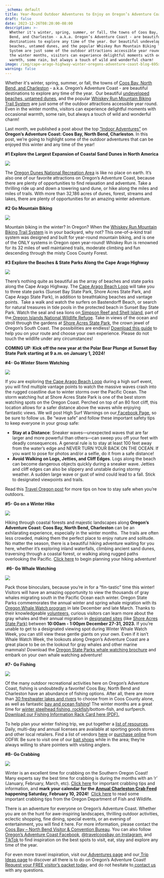 ```yaml
---
_schema: default
title: Year-Round Outdoor Adventures to Enjoy on Oregon’s Adventure Coast
draft: false
date: 2023-12-26T08:20:00-08:00
description: >-
  Whether it's winter, spring, summer, or fall, the towns of Coos Bay, North
  Bend, and Charleston - a.k.a. Oregon’s Adventure Coast - are beautiful
  destinations to explore any time of the year. Our beautiful undeveloped
  beaches, untamed dunes, and the popular Whiskey Run Mountain Biking Trail
  System are just some of the outdoor attractions accessible year round. Even in
  the winter months, visitors can experience delightful moments with occasional
  warmth, some rain, but always a touch of wild and wonderful charm!
image: /img/cape-arago-highway-winter-oregons-adventure-coast-blog-695x322-jpg.jpg
warning: false
---
```

Whether it's winter, spring, summer, or fall, the towns of [<u>Coos Bay, North Bend, and Charleston</u>](https://www.oregonsadventurecoast.com/our-area/?utm_source=adventure-december-2021&amp;utm_medium=mailchimp&amp;utm_campaign=holiday-25) - a.k.a. Oregon’s Adventure Coast - are beautiful destinations to explore any time of the year.&nbsp; Our beautiful [<u>undeveloped beaches, </u>](https://www.oregonsadventurecoast.com/undeveloped-beaches)[<u>untamed dunes</u>](https://www.oregonsadventurecoast.com/untamed-dunes), and the popular [<u>Whiskey Run Mountain Biking Trail System</u>](https://www.oregonsadventurecoast.com/blog/adventure-spotlight-whiskey-run-mountain-bike-trails-on-oregon-s-south-coast/) are just some of the outdoor attractions accessible year round. Even in the winter months, visitors can experience delightful moments with occasional warmth, some rain, but always a touch of wild and wonderful charm!&nbsp;

Last month, we published a post about the top [<u>“Indoor Adventures”</u>](https://www.oregonsadventurecoast.com/blog/how-to-explore-the-great-indoors-on-oregon-s-adventure-this-winter/) on **Oregon’s Adventure Coast: Coos Bay, North Bend, Charleston**. In this post, we’re going to highlight some of the outdoor adventures that can be enjoyed this winter and any time of the year!

**\#1 Explore the Largest Expansion of Coastal Sand Dunes in North America**

**![](/img/oregon-dunes-winter-oregons-adventure-coast-blog-695x322-jpg.jpg)**

The [<u>Oregon Dunes National Recreation Area</u>](https://www.oregonsadventurecoast.com/tripideas/oregon-dunes-national-recreation-area/) is like no place on earth. It’s also one of our favorite attractions on Oregon’s Adventure Coast, because there are plenty of opportunities to find relaxation and adventure. Take a thrilling ride up and down a towering sand dune, or hike along the miles and miles of trails. With more than 32,186 acres of dunes, forest, streams and lakes, there are plenty of opportunities for an amazing winter adventure.&nbsp;

**\#2 Go Mountain Biking**

![](/img/mountain-biking-winter-oregons-adventure-coast-blog-695x322-new.jpg)

Mountain biking in the winter? In Oregon? When the [<u>Whiskey Run Mountain Biking Trail System</u>](https://www.oregonsadventurecoast.com/blog/adventure-spotlight-whiskey-run-mountain-bike-trails-on-oregon-s-south-coast/) is in your backyard, why not? This one-of-a-kind trail system was designed and built for year-round mountain biking, and is one of the ONLY systems in Oregon open year-round! Whiskey Run is renowned for its 32 miles of well maintained trails, moderate climbing and fun descending through the misty Coos County Forest.&nbsp;&nbsp;

**\#3 Explore the Beaches & State Parks Along the Cape Arago Highway**

![](/img/cape-arago-highway-winter-oregons-adventure-coast-blog-695x322-new.jpg)

There’s nothing quite as beautiful as the array of beaches and state parks along the Cape Arago Highway. The [<u>Cape Arago Beach Loop</u>](https://www.oregonsadventurecoast.com/tripideas/explore-the-cape-arago-beach-loop/) will take you to three state parks (Sunset Bay State Park, Shore Acres State Park, and Cape Arago State Park), in addition to breathtaking beaches and vantage points.&nbsp; Take a walk and watch the surfers on Bastendorff Beach, or search for natural treasures in tide pools in the protected beach in Sunset Bay State Park. Watch the seal and sea lions on[<u> Simpson Reef and Shell Island</u>](https://www.shareoregon.com/things-to-do/en/listings/126105-simpson-reef-and-shell-island-oregon-islands-nwr), part of the[<u> Oregon Islands National Wildlife Refuge</u>](https://www.fws.gov/refuge/oregon_islands/). Take in views of the ocean and stroll through the gardens at [<u>Shore Acres State Park</u>](https://www.oregonsadventurecoast.com/state-parks-and-national-lands/), the crown jewel of Oregon’s South Coast. The possibilities are endless! [<u>Download this guide</u>](https://www.oregonsadventurecoast.com/img/cape-arago-loop-itinerary.pdf) to help you on your route and choose your own experience. Please do not touch the wildlife under any circumstances!&nbsp;

**COMING UP: Kick off the new year at the Polar Bear Plunge at Sunset Bay State Park starting at 9 a.m. on January 1, 2024!**&nbsp;

**\#4- Go Winter Storm Watching**

**![](/img/winter-storm-watching-oregons-adventure-coast-blog-695x322.jpg)**



If you are exploring [<u>the Cape Arago Beach Loop</u>](https://www.oregonsadventurecoast.com/tripideas/explore-the-cape-arago-beach-loop/) during a high surf event, you will find multiple vantage points to watch the massive waves crash into the rugged coastline due to winter storms over the Pacific Ocean. The storm watching hut at Shore Acres State Park is one of the best storm watching spots on the Oregon Coast. Perched on top of an 80 foot cliff, this location allows for a safer distance above the waves while enjoying fantastic views. We will post High Surf Warnings on our[<u> Facebook Page</u>](https://www.facebook.com/OregonsAdventureCoast/), so be sure to follow us. Be “wave safe” and follow these important safety tips to keep everyone in your group safe:&nbsp;

* **Stay at a Distance**: Sneaker waves—unexpected waves that are far larger and more powerful than others—can sweep you off your feet with deadly consequences. A general rule is to stay at least 100 feet away from the water’s edge and NEVER TURN YOUR BACK ON THE OCEAN. If you want to pose for photos and/or a selfie, do it from a safe distance!&nbsp;
* **Avoid Walking on Logs, Jetties, and Cliff Edges**. Logs along the beach can become dangerous objects quickly during a sneaker wave. Jetties and cliff edges can also be slippery and unstable during stormy weather. A sudden large wave or gust of wind could lead to a fall. Stick to designated viewpoints and trails.

Read this [<u>Travel Oregon post</u>](https://www.oregonsadventurecoast.com/blog/how-to-stay-safe-while-winter-storm-watching/) for more tips on how to stay safe when you’re outdoors.&nbsp;

**\#5- Go on a Winter Hike**

**![](/img/falls-oregons-adventure-coast-blog-695x322.jpg)**



Hiking through coastal forests and majestic landscapes along **Oregon’s Adventure Coast: Coos Bay, North Bend, Charleston** can be an exhilarating experience, especially in the winter months.&nbsp; The trails are often less crowded, making them the perfect place to enjoy nature and solitude. No matter the season, there is a beautiful hiking adventure waiting for you here, whether it’s exploring inland waterfalls, climbing ancient sand dunes, traversing through a coastal forest, or walking along rugged paths overlooking the Pacific. [<u>Click here</u>](https://www.oregonsadventurecoast.com/hiking-walking/) to begin planning your hiking adventure!&nbsp;&nbsp;

&nbsp;**#6- Go Whale Watching**

**![](/img/winter-whale-watching-oregons-adventure-coast-blog-695x322.jpg)**



Pack those binoculars, because you’re in for a “fin-tastic” time this winter! Visitors will have an amazing opportunity to view the thousands of gray whales migrating south in the Pacific Ocean each winter. Oregon State Parks commemorates the annual winter and spring whale migration with its [<u>Oregon Whale Watch program</u>](https://stateparks.oregon.gov/index.cfm?do=things-to-do.whale-watching) in late December and late March. Thanks to their knowledgeable [<u>volunteers</u>](https://orwhalewatch.org/), curious visitors can learn more about the gray whales and their annual migration in [<u>designated sites</u>](https://www.google.com/maps/d/u/0/viewer?msa=0&amp;amp;hl=en&amp;amp;ie=UTF8&amp;amp;t=m&amp;amp;z=7&amp;amp;source=embed&amp;amp;mid=1GtewyAaPhNBWUDd6wbgUNClVkOM&amp;amp;ll=44.21568626913395%2C-124.2192685) (like [<u>Shore Acres State Park)</u>](https://www.oregonsadventurecoast.com/state-parks-and-national-lands/) between **10:00am - 1:00pm December 27-31, 2023.** If you’re unable to get to a designated viewing spot during Winter Whale Watch Week, you can still view these gentle giants on your own. Even if it isn’t Whale Watch Week, the lookouts along Oregon’s Adventure Coast are a great place to be on the lookout for gray whales and other marine mammals! Download the [<u>Oregon State Parks whale watching brochure</u>](https://stateparks.oregon.gov/index.cfm?do=main.loadFile&amp;amp;load=_siteFiles%2Fpublications%2F45512_Whale_Watching_Brochure%28web%29032315.pdf) and embark on your own whale watching adventure!&nbsp;&nbsp;

**\#7- Go Fishing**

**![](/img/winter-fishing-oregons-adventure-coast-blog-695x322.jpg)**

Of the many outdoor recreational activities here on Oregon’s Adventure Coast, fishing is undoubtedly a favorite! Coos Bay, North Bend and Charleston have an abundance of fishing options. After all, there are more than [<u>30 freshwater lakes and rivers</u>](https://www.oregonsadventurecoast.com/tripideas/fresh-water-fishing-options-by-body-of-water) to choose from in Coos County alone, as well as fantastic [<u>bay and ocean fishing</u>](https://www.oregonsadventurecoast.com/tripideas/saltwater-fishing-ocean-bay)! The winter months are a great time for [<u>winter steelhead fishing, rockfish</u>](https://www.oregonsadventurecoast.com/blog/winter-steelhead-fishing-forecast-for-2019/)/bottom-fish, and surfperch.&nbsp; [<u>Download our Fishing Information Rack Card here (PDF).</u>](https://www.oregonsadventurecoast.com/img/fishing-rackcard.pdf)&nbsp;

To help plan your winter fishing trip, we put together a [<u>list of resources</u>](https://www.oregonsadventurecoast.com/fishing/). Daily, multi-day and annual licenses are available at sporting goods stores and other local retailers. Find a list of vendors [<u>here</u>](https://myodfw.com/articles/where-find-odfw-license-agentsvendors) or [<u>purchase online</u>](https://odfw.huntfishoregon.com/login) from ODFW. Be sure to visit one of our [<u>bait shops</u>](https://www.oregonsadventurecoast.com/equipment-rent-and-buy) while in the area; they’re always willing to share pointers with visiting anglers.&nbsp;

**\#8- Go Crabbing**

**![](/img/crabbing-oregons-adventure-coast-blog-695x322.jpg)**

Winter is an excellent time for crabbing on the Southern Oregon Coast! Many experts say the best time for crabbing is during the months with an ‘r’ (January, February, March, etc). [<u>Click here</u>](https://www.oregonsadventurecoast.com/crabbing-clamming/) for important crabbing tips and information, and **mark your calendar for the** [**<u>Annual Charleston Crab Feed</u>**](https://www.oregonsadventurecoast.com/event/annual-charleston-crab-feed/) **happening Saturday, February 10, 2024!**&nbsp; [<u>Click here</u>](https://myodfw.com/articles/how-crab) to read some important crabbing tips from the Oregon Department of Fish and Wildlife.&nbsp;

There is an adventure for everyone on Oregon’s Adventure Coast. Whether you are on the hunt for awe-inspiring landscapes, thrilling outdoor activities, eclectic shopping, fine dining, special events, or an evening of entertainment, you will find it here. For more information, please contact the[<u> Coos Bay – North Bend Visitor &amp; Convention Bureau</u>](https://www.oregonsadventurecoast.com/). You can also follow [<u>Oregon’s Adventure Coast Facebook</u>](https://www.facebook.com/OregonsAdventureCoast/), [<u>@travelcoosbay on Instagram</u>](https://www.instagram.com/travelcoosbay/), and [<u>TikTok</u>](https://www.tiktok.com/@oregonsadventurecoast?lang=en) to find inspiration on the best spots to visit, eat, stay and explore any time of the year.&nbsp;

For even more travel inspiration, visit our[<u> Adventures page</u>](https://www.oregonsadventurecoast.com/adventures) and our[<u> Trip Ideas page</u>](https://www.oregonsadventurecoast.com/tripideas) to discover all there is to do on Oregon’s Adventure Coast! [<u>Request your FREE visitor’s packet today,</u>](https://www.oregonsadventurecoast.com/contact/#contactform) and do not hesitate to[<u> contact us</u>](https://www.oregonsadventurecoast.com/contact/) with any questions.